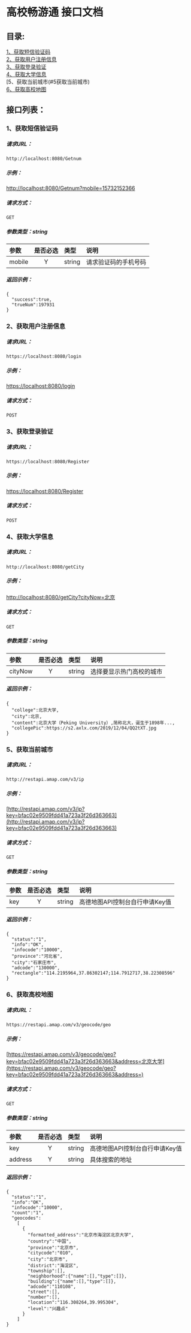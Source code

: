 # 高校畅游通 接口文档  

## 目录:  
[1、获取短信验证码](#1获取短信验证码)  
[2、获取用户注册信息](#2获取用户注册信息)  
[3、获取登录验证](#3获取登录验证)    
[4、获取大学信息](#4获取大学信息)  
[5、获取当前城市(#5获取当前城市)  
[6、获取高校地图](#6获取高校地图)  

## 接口列表： 

### 1、获取短信验证码  
##### 请求URL：  
```
http://localhost:8080/Getnum
```
##### 示例：  
[http://localhost:8080/Getnum?mobile=15732152366](http://localhost:8080/Getnum?mobile=15732152366)  
##### 请求方式：  
```
GET
```
##### 参数类型：string  
| 参数 | 是否必选 | 类型 | 说明 |
|:-----|:-------:|:-----|:-----|
| mobile | Y | string | 请求验证码的手机号码 |  
##### 返回示例：  
```
{
  "success":true,
  "trueNum":197931
}
```


### 2、获取用户注册信息  
##### 请求URL：  
```
https://localhost:8080/login
```
##### 示例：  
[https://localhost:8080/login](https://localhost:8080/login)
##### 请求方式：  
```
POST
```


### 3、获取登录验证    
##### 请求URL：  
```
https://localhost:8080/Register
```
##### 示例：  
[https://localhost:8080/Register](https://localhost:8080/Register)
##### 请求方式：  
```
POST
```


### 4、获取大学信息
##### 请求URL：  
```
http://localhost:8080/getCity
```
##### 示例：  
[http://localhost:8080/getCity?cityNow=北京](http://localhost:8080/getCity?cityNow=北京)  
##### 请求方式：  
```
GET
```
##### 参数类型：string  
| 参数 | 是否必选 | 类型 | 说明 |
|:-----|:-------:|:-----|:-----|
| cityNow| Y | string | 选择要显示热门高校的城市 |  
##### 返回示例：  
```
{
  "college":北京大学,
  "city":北京,
  "content":北京大学（Peking University）,简称北大，诞生于1898年...,
  "collegePic":https://s2.axlx.com/2019/12/04/QQ2tXT.jpg
}
```


### 5、获取当前城市  
##### 请求URL：  
```
http://restapi.amap.com/v3/ip
```
##### 示例：  
[http://restapi.amap.com/v3/ip?key=bfac02e9509fdd41a723a3f26d363663](http://restapi.amap.com/v3/ip?key=bfac02e9509fdd41a723a3f26d363663) 
##### 请求方式：  
```
GET
```
##### 参数类型：string  
| 参数 | 是否必选 | 类型 | 说明 |
|:-----|:-------:|:-----|:-----|
| key | Y | string | 高德地图API控制台自行申请Key值 |  
##### 返回示例：  
```
{
  "status":"1",
  "info":"OK",
  "infocode":"10000",
  "province":"河北省",
  "city":"石家庄市",
  "adcode":"130000",
  "rectangle":"114.2195964,37.86302147;114.7912717,38.22308596"
}
```


### 6、获取高校地图  
##### 请求URL：  
```
https://restapi.amap.com/v3/geocode/geo
```
##### 示例：  
[https://restapi.amap.com/v3/geocode/geo?key=bfac02e9509fdd41a723a3f26d363663&address=北京大学](https://restapi.amap.com/v3/geocode/geo?key=bfac02e9509fdd41a723a3f26d363663&address=) 
##### 请求方式：  
```
GET
```
##### 参数类型：string  
| 参数 | 是否必选 | 类型 | 说明 |
|:-----|:-------:|:-----|:-----|
| key | Y | string | 高德地图API控制台自行申请Key值 |  
| address | Y | string | 具体搜索的地址 | 
##### 返回示例：  
```
{
  "status":"1",
  "info":"OK",
  "infocode":"10000",
  "count":"1",
  "geocodes":
    [
      {
        "formatted_address":"北京市海淀区北京大学",
        "country":"中国",
        "province":"北京市",
        "citycode":"010",
        "city":"北京市",
        "district":"海淀区",
        "township":[],
        "neighborhood":{"name":[],"type":[]},
        "building":{"name":[],"type":[]},
        "adcode":"110108",
        "street":[],
        "number":[],
        "location":"116.308264,39.995304",
        "level":"兴趣点"
      }
    ]
}
